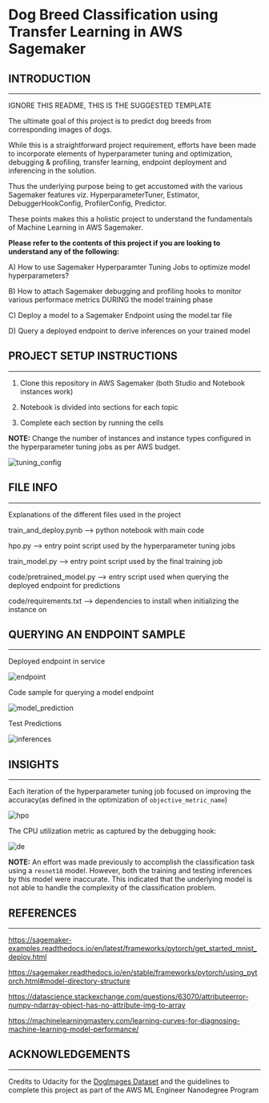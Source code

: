 # Dog Breed Classification using Transfer Learning in AWS Sagemaker

## INTRODUCTION
-----------------------------------------------------------------------------------------------------
IGNORE THIS README, THIS IS THE SUGGESTED TEMPLATE

The ultimate goal of this project is to predict dog breeds from corresponding images of dogs.

While this is a straightforward project requirement, efforts have been made to incorporate elements of hyperparameter tuning and optimization, debugging & profiling, transfer learning, endpoint deployment and inferencing in the solution.

Thus the underlying purpose being to get accustomed with the various Sagemaker features viz. HyperparameterTuner, Estimator, DebuggerHookConfig, ProfilerConfig, Predictor.

These points makes this a holistic project to understand the fundamentals of Machine Learning in AWS Sagemaker.


**Please refer to the contents of this project if you are looking to understand any of the following:**

A) How to use Sagemaker Hyperparamter Tuning Jobs to optimize model hyperparameters?

B) How to attach Sagemaker debugging and profiling hooks to monitor various performace metrics DURING the model training phase

C) Deploy a model to a Sagemaker Endpoint using the model.tar file

D) Query a deployed endpoint to derive inferences on your trained model



## PROJECT SETUP INSTRUCTIONS
-----------------------------------------------------------------------------------------------------

1) Clone this repository in AWS Sagemaker (both Studio and Notebook instances work)

2) Notebook is divided into sections for each topic

3) Complete each section by running the cells


**NOTE:** Change the number of instances and instance types configured in the hyperparameter tuning jobs as per AWS budget.


![tuning_config](images/Tuning%20config.png)



## FILE INFO
-----------------------------------------------------------------------------------------------------

Explanations of the different files used in the project

train_and_deploy.pynb  --> python notebook with main code

hpo.py --> entry point script used by the hyperparameter tuning jobs

train_model.py --> entry point script used by the final training job

code/pretrained_model.py --> entry script used when querying the deployed endpoint for predictions

code/requirements.txt --> dependencies to install when initializing the instance on 

    
## QUERYING AN ENDPOINT SAMPLE
-----------------------------------------------------------------------------------------------------

Deployed endpoint in service

![endpoint](images/Endpoint.png)

Code sample for querying a model endpoint

![model_prediction](images/Predict.png)


Test Predictions

![inferences](images/predictions.jpeg)

    
## INSIGHTS
-----------------------------------------------------------------------------------------------------
Each iteration of the hyperparameter tuning job focused on improving the accuracy(as defined in the optimization of `objective_metric_name`)

![hpo](images/Status%20of%20hyperparameter%20Tuning%20Jobs.png)

The CPU utilization metric as captured by the debugging hook:

![de](images/CPU%20Utilization.png)



**NOTE:** An effort was made previously to accomplish the classification task using a `resnet18` model. However, both the training and testing inferences by this model were inaccurate. This indicated that the underlying model is not able to handle the complexity of the classification problem.



## REFERENCES
-----------------------------------------------------------------------------------------------------

https://sagemaker-examples.readthedocs.io/en/latest/frameworks/pytorch/get_started_mnist_deploy.html

https://sagemaker.readthedocs.io/en/stable/frameworks/pytorch/using_pytorch.html#model-directory-structure

https://datascience.stackexchange.com/questions/63070/attributeerror-numpy-ndarray-object-has-no-attribute-img-to-array

https://machinelearningmastery.com/learning-curves-for-diagnosing-machine-learning-model-performance/


## ACKNOWLEDGEMENTS
-----------------------------------------------------------------------------------------------------

Credits to Udacity for the [DogImages Dataset](https://s3-us-west-1.amazonaws.com/udacity-aind/dog-project/dogImages.zip) and the guidelines to complete this project as part of the AWS ML Engineer Nanodegree Program
